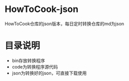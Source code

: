 # HowToCook-json
HowToCook仓库的json版本，每日定时转换仓库的md为json

# 目录说明

- bin存放转换程序
- code为转换程序源代码
- json为转换好的json，可直接下载使用
